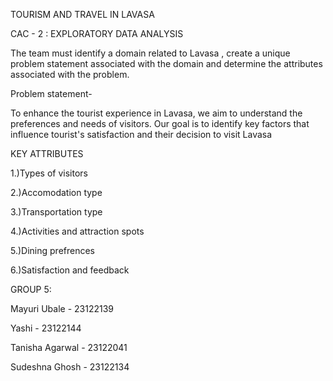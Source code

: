 TOURISM AND TRAVEL IN LAVASA

CAC - 2 : EXPLORATORY DATA ANALYSIS

The team must identify a domain related to Lavasa , create a unique problem statement associated with the domain and determine the attributes associated with the problem.

Problem statement-

To enhance the tourist experience in Lavasa, we aim to understand the preferences and needs of visitors. Our goal is to identify key factors that influence tourist's satisfaction and their decision to visit Lavasa

KEY ATTRIBUTES

1.)Types of visitors

2.)Accomodation type

3.)Transportation type

4.)Activities and attraction spots

5.)Dining prefrences

6.)Satisfaction and feedback

GROUP 5:

Mayuri Ubale - 23122139

Yashi - 23122144

Tanisha Agarwal - 23122041

Sudeshna Ghosh - 23122134
